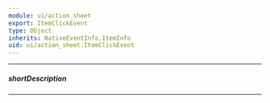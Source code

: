```yaml
---
module: ui/action_sheet
export: ItemClickEvent
type: Object
inherits: NativeEventInfo,ItemInfo
uid: ui/action_sheet:ItemClickEvent
---
```

---
##### shortDescription
<!-- Description goes here -->

---
<!-- Description goes here -->
